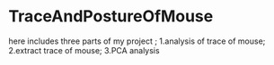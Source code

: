 # TraceAndPostureOfMouse
here includes three parts of my project ;
1.analysis of trace of mouse;
2.extract trace of mouse;
3.PCA analysis
